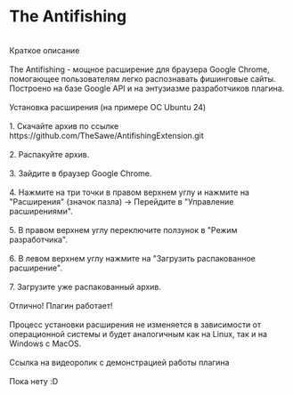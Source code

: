<h1>The Antifishing</h1>
<br>Краткое описание<br/> 
<br>    The Antifishing - мощное расширение для браузера Google Chrome, помогающее пользователям легко распознавать фишинговые сайты. Построено на базе Google API и на энтузиазме разработчиков плагина.<br/>
<br>Установка расширения (на примере ОС Ubuntu 24)<br/>
<br>    1. Скачайте архив по ссылке https://github.com/TheSawe/AntifishingExtension.git<br/>  
<br>    2. Распакуйте архив.<br/>
<br>    3. Зайдите в браузер Google Chrome.<br/>  
<br>    4. Нажмите на три точки в правом верхнем углу и нажмите на "Расширения" (значок пазла) -> Перейдите в "Управление расширениями".<br/>  
<br>    5. В правом верхнем углу переключите ползунок в "Режим разработчика".<br/> 
<br>    6. В левом верхнем углу нажмите на "Загрузить распакованное расширение".<br/>  
<br>    7. Загрузите уже распакованный архив.<br/>  
<br>    Отлично! Плагин работает!<br/> 
<br>    Процесс установки расширения не изменяется в зависимости от операционной системы и будет аналогичным как на Linux, так и на Windows c MacOS.<br/>
<br>Ссылка на видеоролик с демонстрацией работы плагина<br/>  
<br>    Пока нету :D<br/>
